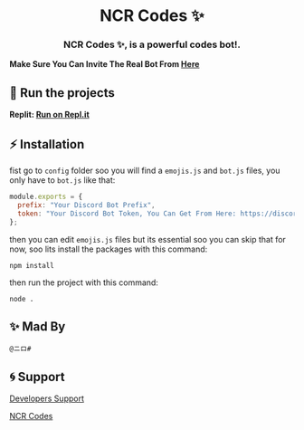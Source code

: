 <h1 align="center">NCR Codes ✨</h1>

<h3 align="center">NCR Codes ✨, is a powerful codes bot!.</h3>

**Make Sure You Can Invite The Real Bot From [Here](https://discord.com/oauth2/authorize?client_id=780558820640423966&permissions=1647832432&scope=bot%20applications.commands)**

## 💨 Run the projects

**Replit: [Run on Repl.it](https://repl.it/@NIR0/Ultra-Music-Bot-By-NIR0#README.md)**

## ⚡ Installation

fist go to `config` folder soo you will find a `emojis.js` and `bot.js` files, you only have to `bot.js` like that:

```js
module.exports = {
  prefix: "Your Discord Bot Prefix",
  token: "Your Discord Bot Token, You Can Get From Here: https://discord.com/developers/applications/"
};
```

then you can edit `emojis.js` files but its essential soo you can skip that for now, soo lits install the packages with this command:

```npm install```

then run the project with this command:

```node .```

## ✨ Mad By

```@ニロ#```

## 🌀 Support

[Developers Support](https://discord.gg/qA9qKe8Ubx)

[NCR Codes](https://discord.gg/WR6y9XB7dU)
